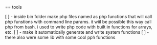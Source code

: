 == tools

[ ] - inside bin folder make php files named as php functions that will call php funstions  with command line params. it wiil be possible this way call php from bash. i used to write php code with built in functions for arrays, etc.
[ ] - make it automatically generate and write system functions
[ ] - there also were some lib with some cool pph functions




